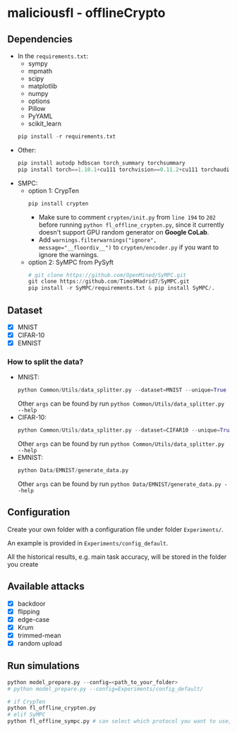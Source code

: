 # maliciousfl - offlineCrypto 

## Dependencies
- In the `requirements.txt`:
  - sympy
  - mpmath
  - scipy
  - matplotlib
  - numpy
  - options
  - Pillow
  - PyYAML
  - scikit_learn
  ```python
  pip install -r requirements.txt
  ```
- Other:
  ```python
  pip install autodp hdbscan torch_summary torchsummary
  pip install torch==1.10.1+cu111 torchvision==0.11.2+cu111 torchaudio==0.10.1 -f https://download.pytorch.org/whl/torch_stable.html
  ```
- SMPC:
  - option 1: CrypTen
    ```python
    pip install crypten
    ```
    - Make sure to comment `crypten/init.py` from `line 194` to `202` before running `python fl_offline_crypten.py`, since it currently doesn't support GPU random generator on **Google CoLab**.
    - Add `warnings.filterwarnings("ignore", message="__floordiv__")` to `crypten/encoder.py` if you want to ignore the warnings.
  - option 2: SyMPC from PySyft
    ```python
    # git clone https://github.com/OpenMined/SyMPC.git
    git clone https://github.com/Timo9Madrid7/SyMPC.git
    pip install -r SyMPC/requirements.txt & pip install SyMPC/.
    ```

## Dataset
- [x] MNIST
- [x] CIFAR-10
- [x] EMNIST

### How to split the data?
- MNIST:
  ```python
  python Common/Utils/data_splitter.py --dataset=MNIST --unique=True
  ```
  Other `args` can be found by run `python Common/Utils/data_splitter.py --help`
- CIFAR-10:
  ```python
  python Common/Utils/data_splitter.py --dataset=CIFAR10 --unique=True
  ```
  Other `args` can be found by run `python Common/Utils/data_splitter.py --help`
- EMNIST:
  ```python
  python Data/EMNIST/generate_data.py 
  ```
  Other `args` can be found by run `python Data/EMNIST/generate_data.py --help`

## Configuration
Create your own folder with a configuration file under folder `Experiments/`. 

An example is provided in `Experiments/config_default`.

All the historical results, e.g. main task accuracy, will be stored in the folder you create

## Available attacks
- [x] backdoor
- [x] flipping
- [x] edge-case
- [x] Krum
- [x] trimmed-mean
- [x] random upload

## Run simulations
```python
python model_prepare.py --config=<path_to_your_folder>
# python model_prepare.py --config=Experiments/config_default/

# if CrypTen
python fl_offline_crypten.py
# elif SyMPC
python fl_offline_sympc.py # can select which protocol you want to use, use --help to see more details
```
